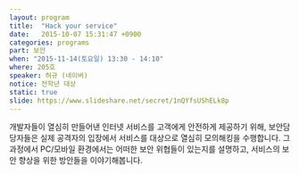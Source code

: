 ```yaml
---
layout: program
title:  "Hack your service"
date:   2015-10-07 15:31:47 +0900
categories: programs
part: 보안
when: "2015-11-14(토요일) 13:30 - 14:10"
where: 205호
speaker: 허규 (네이버)
notice: 전학년 대상
static: true
slide: https://www.slideshare.net/secret/1nQYfsUShELk8p
---
```

개발자들이 열심히 만들어낸 인터넷 서비스를 고객에게 안전하게 제공하기 위해,
보안담당자들은 실제 공격자의 입장에서 서비스를 대상으로 열심히 모의해킹을 수행합니다.
그 과정에서 PC/모바일 환경에서는 어떠한 보안 위협들이 있는지를 설명하고,
서비스의 보안 향상을 위한 방안들을 이야기해봅니다.
